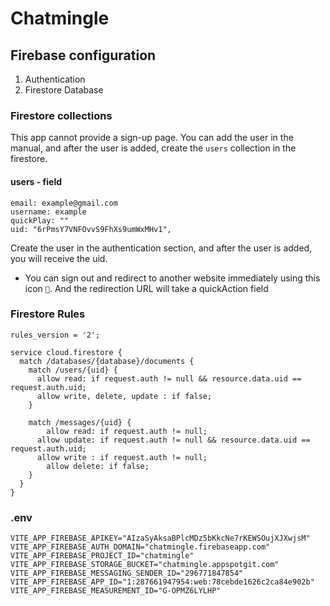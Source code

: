 # Chatmingle

## Firebase configuration
1. Authentication
2. Firestore Database
### Firestore collections
This app cannot provide a sign-up page. You can add the user in the manual, and after the user is added, create the `users` collection in the firestore.
#### users - field
```
email: example@gmail.com
username: example
quickPlay: ""
uid: "6rPmsY7VNFOvvS9FhXs9umWxMHv1",
```
Create the user in the authentication section, and after the user is added, you will receive the uid.
- You can sign out and redirect to another website immediately using this icon `🚀`. And the redirection URL will take a quickAction field 

### Firestore Rules
```
rules_version = '2';

service cloud.firestore {
  match /databases/{database}/documents {
    match /users/{uid} {
      allow read: if request.auth != null && resource.data.uid == request.auth.uid;
      allow write, delete, update : if false;
    }
    
    match /messages/{uid} {
    	allow read: if request.auth != null;
      allow update: if request.auth != null && resource.data.uid == request.auth.uid;
      allow write : if request.auth != null;
    	allow delete: if false;
    }
  }
}
```
### .env
```
VITE_APP_FIREBASE_APIKEY="AIzaSyAksaBPlcMDz5bKkcNe7rKEWSOujXJXwjsM"
VITE_APP_FIREBASE_AUTH_DOMAIN="chatmingle.firebaseapp.com"
VITE_APP_FIREBASE_PROJECT_ID="chatmingle"
VITE_APP_FIREBASE_STORAGE_BUCKET="chatmingle.appspotgit.com"
VITE_APP_FIREBASE_MESSAGING_SENDER_ID="296771847854"
VITE_APP_FIREBASE_APP_ID="1:287661947954:web:78cebde1626c2ca84e902b"
VITE_APP_FIREBASE_MEASUREMENT_ID="G-OPMZ6LYLHP"
```
